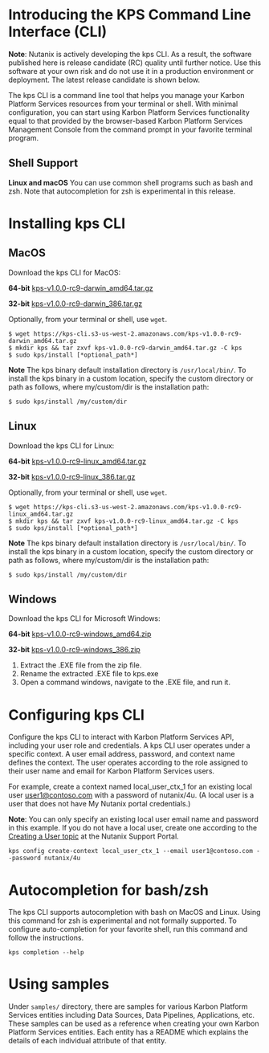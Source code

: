 # Introducing the KPS Command Line Interface (CLI)

**Note**: Nutanix is actively developing the kps CLI. As a result, the software published here is release candidate (RC) quality until further notice. 
Use this software at your own risk and do not use it in a production environment or deployment. The latest release candidate is shown below.

The kps CLI is a command line tool that helps you manage your Karbon Platform Services  resources from your terminal or shell. With minimal configuration, you can start using Karbon Platform Services functionality equal to that provided by the browser-based Karbon Platform Services Management Console from the command prompt in your favorite terminal program.

## Shell Support
**Linux and macOS** You can use common shell programs such as bash and zsh.
Note that autocompletion for zsh is experimental in this release.

# Installing kps CLI
## MacOS
Download the kps CLI for MacOS:

**64-bit**
[kps-v1.0.0-rc9-darwin_amd64.tar.gz](https://kps-cli.s3-us-west-2.amazonaws.com/kps-v1.0.0-rc9-darwin_amd64.tar.gz)

**32-bit**
[kps-v1.0.0-rc9-darwin_386.tar.gz](https://kps-cli.s3-us-west-2.amazonaws.com/kps-v1.0.0-rc9-darwin_386.tar.gz)

Optionally, from your terminal or shell, use `wget`.
```
$ wget https://kps-cli.s3-us-west-2.amazonaws.com/kps-v1.0.0-rc9-darwin_amd64.tar.gz
$ mkdir kps && tar zxvf kps-v1.0.0-rc9-darwin_amd64.tar.gz -C kps
$ sudo kps/install [*optional_path*]
```

**Note** The kps binary default installation directory is `/usr/local/bin/`. 
To install the kps binary in a custom location, specify the custom directory or path as follows, where
my/custom/dir is the installation path:
```
$ sudo kps/install /my/custom/dir
```

## Linux
Download the kps CLI for Linux:

**64-bit**
[kps-v1.0.0-rc9-linux_amd64.tar.gz](https://kps-cli.s3-us-west-2.amazonaws.com/kps-v1.0.0-rc9-linux_amd64.tar.gz)

**32-bit**
[kps-v1.0.0-rc9-linux_386.tar.gz](https://kps-cli.s3-us-west-2.amazonaws.com/kps-v1.0.0-rc9-linux_386.tar.gz)

Optionally, from your terminal or shell, use `wget`.
```
$ wget https://kps-cli.s3-us-west-2.amazonaws.com/kps-v1.0.0-rc9-linux_amd64.tar.gz
$ mkdir kps && tar zxvf kps-v1.0.0-rc9-linux_amd64.tar.gz -C kps
$ sudo kps/install [*optional_path*]
```

**Note** The kps binary default installation directory is `/usr/local/bin/`. 
To install the kps binary in a custom location, specify the custom directory or path as follows, where
my/custom/dir is the installation path:
```
$ sudo kps/install /my/custom/dir
```

## Windows

Download the kps CLI for Microsoft Windows:

**64-bit**
[kps-v1.0.0-rc9-windows_amd64.zip](https://kps-cli.s3-us-west-2.amazonaws.com/kps-v1.0.0-rc9-windows_amd64.zip)

**32-bit**
[kps-v1.0.0-rc9-windows_386.zip](https://kps-cli.s3-us-west-2.amazonaws.com/kps-v1.0.0-rc9-windows_386.zip)

1. Extract the .EXE file from the zip file.
2. Rename the extracted .EXE file to kps.exe
2. Open a command windows, navigate to the .EXE file, and run it.


# Configuring kps CLI
Configure the kps CLI to interact with Karbon Platform Services API, including your user role and credentials.
A kps CLI user operates under a specific context. A user email address, password, and context name defines the context.
The user operates according to the role assigned to their user name and email for Karbon Platform Services users. 

For example, create a context named local_user_ctx_1 for an existing local user user1@contoso.com with a password of nutanix/4u.
(A local user is a user that does not have My Nutanix portal credentials.) 

**Note**: You can only specify an existing local user email name and password in this example. 
If you do not have a local user, create one according to the [Creating a User topic](https://portal.nutanix.com/page/documents/details?targetId=Karbon-Platform-Services-Admin-Guide:Karbon-Platform-Services-Admin-Guide) at the Nutanix Support Portal.

```
kps config create-context local_user_ctx_1 --email user1@contoso.com --password nutanix/4u
```


# Autocompletion for bash/zsh
The kps CLI supports autocompletion with bash on MacOS and Linux. Using this command for zsh is experimental and not formally supported.
To configure auto-completion for your favorite shell, run this command and follow the instructions.
```
kps completion --help
```

# Using samples
Under `samples/` directory, there are samples for various Karbon Platform Services entities including Data Sources, Data Pipelines, Applications, etc. These samples can be used as a reference when creating your own Karbon Platform Services entities. Each entity has a README which explains the details of each individual attribute of that entity.
